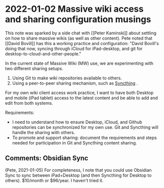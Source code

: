 # 2022-01-02 Massive wiki access and sharing configuration musings

This note was sparked by a side chat with [[Peter Kaminski]] about settling on how to share massive wikis (as well as other content). Pete noted that [[David Bovill]] has this a working practice and configuration: "David Bovill's doing that now, syncing through iCloud for iPad-desktop, and git for desktop-to-cloud-and-other-people."

In the current state of Massive Wiki (MW) use, we are experimenting with two different sharing setups.
1. Using Git to make wiki repositories available to others.
2. Using a peer-to-peer sharing mechanism, such as [Syncthing](https://syncthing.net) .

For my own wiki client access work practice, I want to have both Desktop and mobile (iPad tablet) access to the latest content and be able to add and edit from both systems.

Requirements:
- I need to understand how to ensure Desktop, iCloud, and Github repositories can be synchronized for my own use. Git and Syncthing will handle the sharing with others.
- To promote and support sharing: document the requirements and steps needed for participation in Git and Syncthing content sharing.

## Comments: Obsidian Sync

(Pete, 2021-01-05) For completeness, I note that you could use Obsidian Sync to sync between iPad+Desktop (and then Syncthing for Desktop to others).  $10/month or $96/year.  I haven't tried it.



